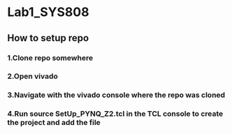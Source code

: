 # Lab1_SYS808
## How to setup repo

### 1.Clone repo somewhere
### 2.Open vivado
### 3.Navigate with the vivado console where the repo was cloned
### 4.Run source SetUp_PYNQ_Z2.tcl in the TCL console to create the project and add the file
